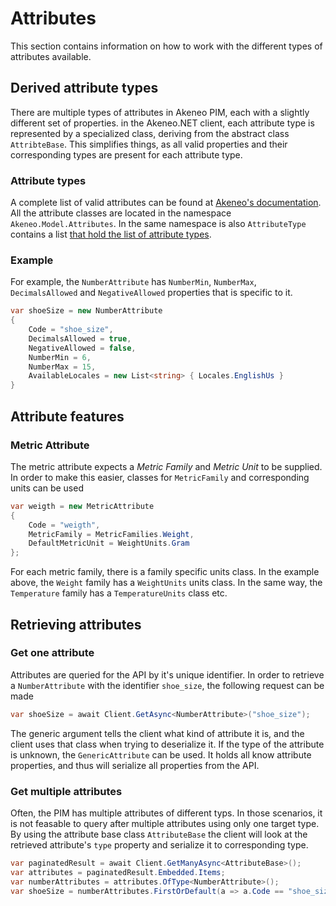 # Attributes

This section contains information on how to work with the different types of attributes available.

## Derived attribute types

There are multiple types of attributes in Akeneo PIM, each with a slightly different set of properties. in the Akeneo.NET client, each attribute type is represented by a specialized class, deriving from the abstract class `AttribteBase`. This simplifies things, as all valid properties and their corresponding types are present for each attribute type.

### Attribute types

A complete list of valid attributes can be found at [Akeneo's documentation](https://docs.akeneo.com/1.7/cookbook/rule/general_information_on_rule_format.html#attribute-types). All the attribute classes are located in the namespace `Akeneo.Model.Attributes`. In the same namespace is also `AttributeType` contains a list [that hold the list of attribute types](https://github.com/pardahlman/akeneo-csharp/blob/master/Akeneo/Model/Attributes/AttributeType.cs).

### Example

For example, the `NumberAttribute` has `NumberMin`, `NumberMax`, `DecimalsAllowed` and `NegativeAllowed` properties that is specific to it.

```csharp
var shoeSize = new NumberAttribute
{
	Code = "shoe_size",
	DecimalsAllowed = true,
	NegativeAllowed = false,
	NumberMin = 6,
	NumberMax = 15,
	AvailableLocales = new List<string> { Locales.EnglishUs }
}
```

## Attribute features

### Metric Attribute

The metric attribute expects a _Metric Family_ and _Metric Unit_ to be supplied. In order to make this easier, classes for `MetricFamily` and corresponding units can be used

```csharp
var weigth = new MetricAttribute
{
	Code = "weigth",
	MetricFamily = MetricFamilies.Weight,
	DefaultMetricUnit = WeightUnits.Gram
};
```

For each metric family, there is a family specific units class. In the example above, the `Weight` family has a `WeightUnits` units class. In the same way, the `Temperature` family has a `TemperatureUnits` class etc.

## Retrieving attributes

### Get one attribute
Attributes are queried for the API by it's unique identifier. In order to retrieve a `NumberAttribute` with the identifier `shoe_size`, the following request can be made

```csharp
var shoeSize = await Client.GetAsync<NumberAttribute>("shoe_size");
```

The generic argument tells the client what kind of attribute it is, and the client uses that class when trying to deserialize it. If the type of the attribute is unknown, the `GenericAttribute` can be used. It holds all know attribute properties, and thus will serialize all properties from the API.

### Get multiple attributes

Often, the PIM has multiple attributes of different typs. In those scenarios, it is not feasable to query after multiple attributes using only one target type. By using the attribute base class `AttributeBase` the client will look at the retrieved attribute's `type` property and serialize it to corresponding type.

```csharp
var paginatedResult = await Client.GetManyAsync<AttributeBase>();
var attributes = paginatedResult.Embedded.Items;
var numberAttributes = attributes.OfType<NumberAttribute>();
var shoeSize = numberAttributes.FirstOrDefault(a => a.Code == "shoe_size");
```